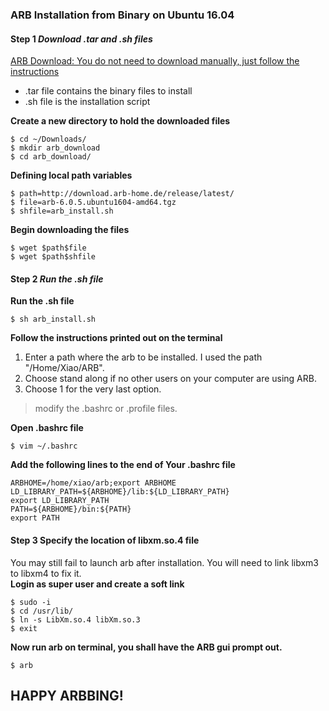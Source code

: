 ### ARB Installation from Binary on Ubuntu 16.04
#### Step 1 _Download .tar and .sh files_
[ARB Download: You do not need to download manually, just follow the instructions](http://download.arb-home.de/release/latest/)
* .tar file contains the binary files to install
* .sh file is the installation script

**Create a new directory to hold the downloaded files**
```
$ cd ~/Downloads/
$ mkdir arb_download
$ cd arb_download/
```
**Defining local path variables**
```
$ path=http://download.arb-home.de/release/latest/
$ file=arb-6.0.5.ubuntu1604-amd64.tgz
$ shfile=arb_install.sh
```
**Begin downloading the files**
```
$ wget $path$file
$ wget $path$shfile
```
#### Step 2 _Run the .sh file_
**Run the .sh file**

```
$ sh arb_install.sh
```
**Follow the instructions printed out on the terminal**  
1. Enter a path where the arb to be installed. I used the path "/Home/Xiao/ARB".  
2. Choose stand along if no other users on your computer are using ARB.  
3. Choose 1 for the very last option.  
> modify the .bashrc or .profile files.

**Open .bashrc file**  
```
$ vim ~/.bashrc
```
**Add the following lines to the end of Your .bashrc file**  
```
ARBHOME=/home/xiao/arb;export ARBHOME
LD_LIBRARY_PATH=${ARBHOME}/lib:${LD_LIBRARY_PATH}
export LD_LIBRARY_PATH
PATH=${ARBHOME}/bin:${PATH}
export PATH
```
#### Step 3 Specify the location of libxm.so.4 file
You may still fail to launch arb after installation. You will need to link libxm3 to libxm4 to fix it.  
**Login as super user and create a soft link**
```
$ sudo -i
$ cd /usr/lib/
$ ln -s LibXm.so.4 libXm.so.3
$ exit
```
**Now run arb on terminal, you shall have the ARB gui prompt out.**
```
$ arb
```
## **HAPPY ARBBING!**
